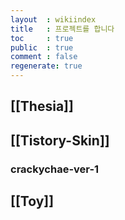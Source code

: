 ```yaml
---
layout  : wikiindex
title   : 프로젝트를 합니다
toc     : true
public  : true
comment : false
regenerate: true
---
```


## [[Thesia]]

## [[Tistory-Skin]]
### crackychae-ver-1

## [[Toy]]
